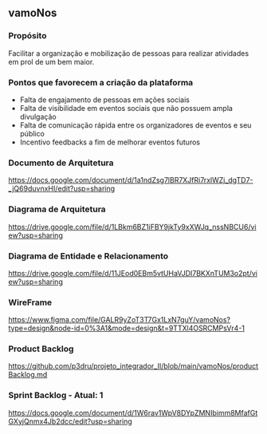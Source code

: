 ## vamoNos

### Propósito
Facilitar a organização e mobilização de pessoas para realizar atividades em prol de um bem maior.

### Pontos que favorecem a criação da plataforma
- Falta de engajamento de pessoas em ações sociais
- Falta de visibilidade em eventos sociais que não possuem ampla divulgação
- Falta de comunicação rápida entre os organizadores de eventos e seu público
- Incentivo feedbacks a fim de melhorar eventos futuros

### Documento de Arquitetura
https://docs.google.com/document/d/1a1ndZsg7lBR7XJfRi7rxlWZj_dgTD7-_jQ69duvnxHI/edit?usp=sharing

### Diagrama de Arquitetura
https://drive.google.com/file/d/1LBkm6BZ1iFBY9jkTy9xXWJq_nssNBCU6/view?usp=sharing

### Diagrama de Entidade e Relacionamento
https://drive.google.com/file/d/11JEod0EBm5vtUHaVJDI7BKXnTUM3o2pt/view?usp=sharing

### WireFrame
https://www.figma.com/file/GALR9yZoT3T7Gx1LxN7guY/vamoNos?type=design&node-id=0%3A1&mode=design&t=9TTXl4OSRCMPsVr4-1

### Product Backlog
https://github.com/p3dru/projeto_integrador_II/blob/main/vamoNos/productBacklog.md

### Sprint Backlog - Atual: 1
https://docs.google.com/document/d/1W6rav1WpV8DYpZMNIbimm8MfafGtGXyjQnmx4Jb2dcc/edit?usp=sharing
